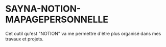 # SAYNA-NOTION-MAPAGEPERSONNELLE
Cet outil qu'est "NOTION" va me permettre d'être plus organisé dans mes travaux et projets.
